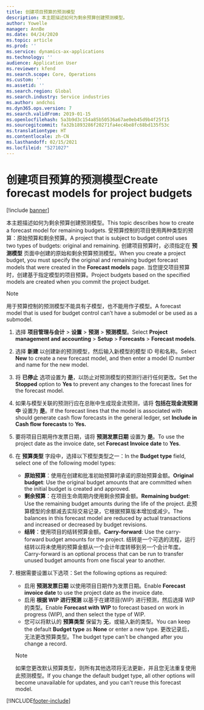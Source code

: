 ```yaml
---
title: 创建项目预算的预测模型
description: 本主题描述如何为剩余预算创建预测模型。
author: Yowelle
manager: AnnBe
ms.date: 04/24/2020
ms.topic: article
ms.prod: ''
ms.service: dynamics-ax-applications
ms.technology: ''
audience: Application User
ms.reviewer: kfend
ms.search.scope: Core, Operations
ms.custom: ''
ms.assetid: ''
ms.search.region: Global
ms.search.industry: Service industries
ms.author: andchoi
ms.dyn365.ops.version: 7
ms.search.validFrom: 2019-01-15
ms.openlocfilehash: 5a3b9d3c154a85b50536a67ae0eb45d9b4f25f15
ms.sourcegitcommit: fa32b1893286f20271fa4ec4be8fc68bd135f53c
ms.translationtype: HT
ms.contentlocale: zh-CN
ms.lasthandoff: 02/15/2021
ms.locfileid: "5271027"
---
```

# <a name="create-forecast-models-for-project-budgets"></a><span data-ttu-id="2376e-103">创建项目预算的预测模型</span><span class="sxs-lookup"><span data-stu-id="2376e-103">Create forecast models for project budgets</span></span> 

[!include [banner](../includes/banner.md)]

<span data-ttu-id="2376e-104">本主题描述如何为剩余预算创建预测模型。</span><span class="sxs-lookup"><span data-stu-id="2376e-104">This topic describes how to create a forecast model for remaining budgets.</span></span> <span data-ttu-id="2376e-105">受预算控制的项目使用两种类型的预算：原始预算和剩余预算。</span><span class="sxs-lookup"><span data-stu-id="2376e-105">A project that is subject to budget control uses two types of budgets: original and remaining.</span></span> <span data-ttu-id="2376e-106">创建项目预算时，必须指定在 **预测模型** 页面中创建的原始和剩余预算预测模型。</span><span class="sxs-lookup"><span data-stu-id="2376e-106">When you create a project budget, you must specify the original and remaining budget forecast models that were created in the **Forecast models** page.</span></span> <span data-ttu-id="2376e-107">当您提交项目预算时，创建基于指定模型的项目预算。</span><span class="sxs-lookup"><span data-stu-id="2376e-107">Project budgets based on the specified models are created when you commit the project budget.</span></span>

> [!NOTE]
> <span data-ttu-id="2376e-108">用于预算控制的预测模型不能具有子模型，也不能用作子模型。</span><span class="sxs-lookup"><span data-stu-id="2376e-108">A forecast model that is used for budget control can’t have a submodel or be used as a submodel.</span></span>

1. <span data-ttu-id="2376e-109">选择 **项目管理与会计** > **设置** > **预测**  > **预测模型**。</span><span class="sxs-lookup"><span data-stu-id="2376e-109">Select **Project management and accounting** > **Setup** > **Forecasts**  > **Forecast models**.</span></span>
2. <span data-ttu-id="2376e-110">选择 **新建** 以创建新的预测模型，然后输入新模型的模型 ID 号和名称。</span><span class="sxs-lookup"><span data-stu-id="2376e-110">Select **New** to create a new forecast model, and then enter a model ID number and name for the new model.</span></span> 
3. <span data-ttu-id="2376e-111">将 **已停止** 选项设置为 **是**，以防止对预测模型的预测行进行任何更改。</span><span class="sxs-lookup"><span data-stu-id="2376e-111">Set the **Stopped** option to **Yes** to prevent any changes to the forecast lines for the forecast model.</span></span> 
4. <span data-ttu-id="2376e-112">如果与模型关联的预测行应在总账中生成现金流预测，请将 **包括在现金流预测中** 设置为 **是**。</span><span class="sxs-lookup"><span data-stu-id="2376e-112">If the forecast lines that the model is associated with should generate cash flow forecasts in the general ledger, set **Include in Cash flow forecasts** to **Yes.**</span></span> 
5. <span data-ttu-id="2376e-113">要将项目日期用作发票日期，请将 **预测发票日期** 设置为 **是**。</span><span class="sxs-lookup"><span data-stu-id="2376e-113">To use the project date as the invoice date, set **Forecast Invoice date** to **Yes**.</span></span> 
6. <span data-ttu-id="2376e-114">在 **预算类型** 字段中，选择以下模型类型之一：</span><span class="sxs-lookup"><span data-stu-id="2376e-114">In the **Budget type** field, select one of the following model types:</span></span>

   - <span data-ttu-id="2376e-115">**原始预算**：使用在创建和批准初始预算时承诺的原始预算金额。</span><span class="sxs-lookup"><span data-stu-id="2376e-115">**Original budget**: Use the original budget amounts that are committed when the initial budget is created and approved.</span></span>
   - <span data-ttu-id="2376e-116">**剩余预算**：在项目生命周期内使用剩余预算金额。</span><span class="sxs-lookup"><span data-stu-id="2376e-116">**Remaining budget**: Use the remaining budget amounts during the life of the project.</span></span> <span data-ttu-id="2376e-117">此预算模型的余额减去实际交易记录，它根据预算版本增加或减少。</span><span class="sxs-lookup"><span data-stu-id="2376e-117">The balances in this forecast model are reduced by actual transactions and increased or decreased by budget revisions.</span></span>
   - <span data-ttu-id="2376e-118">**结转**：使用项目的结转预算金额。</span><span class="sxs-lookup"><span data-stu-id="2376e-118">**Carry-forward**: Use the carry-forward budget amounts for the project.</span></span> <span data-ttu-id="2376e-119">结转是一个可选的流程，运行结转以将未使用的预算金额从一个会计年度转移到另一个会计年度。</span><span class="sxs-lookup"><span data-stu-id="2376e-119">Carry-forward is an optional process that can be run to transfer unused budget amounts from one fiscal year to another.</span></span>

7. <span data-ttu-id="2376e-120">根据需要设置以下选项：</span><span class="sxs-lookup"><span data-stu-id="2376e-120">Set the following options as required:</span></span>

   - <span data-ttu-id="2376e-121">启用 **预测发票日期** 以使用项目日期作为发票日期。</span><span class="sxs-lookup"><span data-stu-id="2376e-121">Enable **Forecast invoice date** to use the project date as the invoice date.</span></span>
   - <span data-ttu-id="2376e-122">启用 **根据 WIP 进行预测** 以基于在建项目(WIP) 进行预测，然后选择 WIP 的类型。</span><span class="sxs-lookup"><span data-stu-id="2376e-122">Enable **Forecast with WIP** to forecast based on work in progress (WIP), and then select the type of WIP.</span></span> 
   - <span data-ttu-id="2376e-123">您可以将默认的 **预算类型** 保留为 **无**，或输入新的类型。</span><span class="sxs-lookup"><span data-stu-id="2376e-123">You can keep the default **Budget type** as **None** or enter a new type.</span></span> <span data-ttu-id="2376e-124">更改记录后，无法更改预算类型。</span><span class="sxs-lookup"><span data-stu-id="2376e-124">The budget type can't be changed after you change a record.</span></span>     
    > [!NOTE]
    > <span data-ttu-id="2376e-125">如果您更改默认预算类型，则所有其他选项将无法更新，并且您无法重复使用此预测模型。</span><span class="sxs-lookup"><span data-stu-id="2376e-125">If you change the default budget type, all other options will become unavailable for updates, and you can't reuse this forecast model.</span></span> 
   


 



[!INCLUDE[footer-include](../includes/footer-banner.md)]